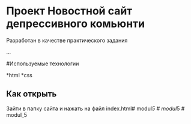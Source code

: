 # Проект Новостной сайт депрессивного комьюнти

Разработан в качестве практического задания

...

#Используемые технологии

*html
*css

## Как открыть

Зайти в папку сайта и нажать на файл index.html#   m o d u l _ 5  
 #   m o d u l _ 5  
 #   m o d u l _ 5  
 